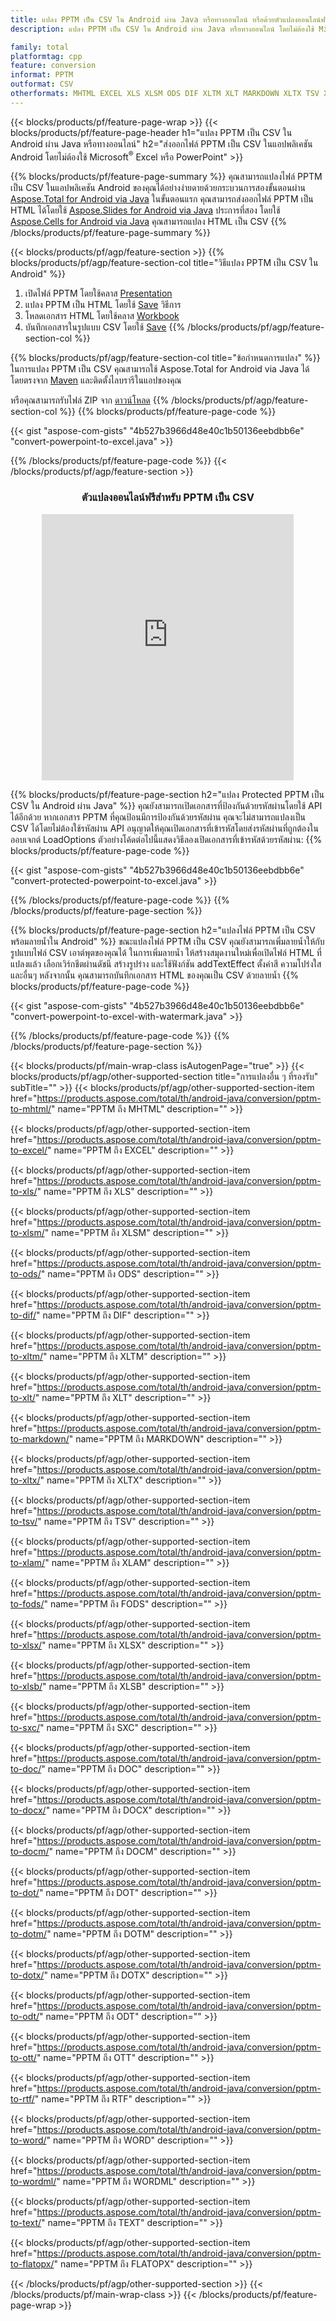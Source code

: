 ```yaml
---
title: แปลง PPTM เป็น CSV ใน Android ผ่าน Java หรือทางออนไลน์ หรือด้วยตัวแปลงออนไลน์ฟรี
description: แปลง PPTM เป็น CSV ใน Android ผ่าน Java หรือทางออนไลน์ โดยไม่ต้องใช้ Microsoft Excel หรือ PowerPoint หรือทางออนไลน์ ทดสอบตัวแปลง CSV เป็น DOC ออนไลน์ฟรีอย่างรวดเร็วก่อนที่จะรวมโค้ด

family: total
platformtag: cpp
feature: conversion
informat: PPTM
outformat: CSV
otherformats: MHTML EXCEL XLS XLSM ODS DIF XLTM XLT MARKDOWN XLTX TSV XLAM FODS XLSX XLSB SXC DOC DOCX DOCM DOT DOTM DOTX ODT OTT RTF WORD WORDML TEXT FLATOPX
---
```

{{< blocks/products/pf/feature-page-wrap >}}
{{< blocks/products/pf/feature-page-header h1="แปลง PPTM เป็น CSV ใน Android ผ่าน Java หรือทางออนไลน์" h2="ส่งออกไฟล์ PPTM เป็น CSV ในแอปพลิเคชัน Android โดยไม่ต้องใช้ Microsoft<sup>&reg;</sup> Excel หรือ PowerPoint" >}}

{{% blocks/products/pf/feature-page-summary %}}
คุณสามารถแปลงไฟล์ PPTM เป็น CSV ในแอปพลิเคชัน Android ของคุณได้อย่างง่ายดายด้วยกระบวนการสองขั้นตอนผ่าน [Aspose.Total for Android via Java](https://products.aspose.com/total/android-java/) ในขั้นตอนแรก คุณสามารถส่งออกไฟล์ PPTM เป็น HTML ได้โดยใช้ [Aspose.Slides for Android via Java](https://products.aspose.com/slides/android-java/) ประการที่สอง โดยใช้ [Aspose.Cells for Android via Java](https://products.aspose.com/cells/android-java/) คุณสามารถแปลง HTML เป็น CSV 
{{% /blocks/products/pf/feature-page-summary  %}}

{{< blocks/products/pf/agp/feature-section >}}
{{% blocks/products/pf/agp/feature-section-col title="วิธีแปลง PPTM เป็น CSV ใน Android" %}}
1. เปิดไฟล์ PPTM โดยใช้คลาส [Presentation](https://reference.aspose.com/slides/java/com.aspose.slides/Presentation)
2. แปลง PPTM เป็น HTML โดยใช้ [Save](https://reference.aspose.com/slides/java/com.aspose.slides/Presentation#save-java.lang.String-int-com.aspose.slidesISaveOptions-) วิธีการ
3. โหลดเอกสาร HTML โดยใช้คลาส [Workbook](https://reference.aspose.com/cells/java/com.aspose.cells/Workbook)
4. บันทึกเอกสารในรูปแบบ CSV โดยใช้ [Save](https://reference.aspose.com/cells/java/com.aspose.cells/)
{{% /blocks/products/pf/agp/feature-section-col %}}

{{% blocks/products/pf/agp/feature-section-col title="ข้อกำหนดการแปลง" %}}
ในการแปลง PPTM เป็น CSV คุณสามารถใช้ Aspose.Total for Android via Java ได้โดยตรงจาก [Maven](https://releases.aspose.com/total/java/) และติดตั้งไลบรารีในแอปของคุณ

หรือคุณสามารถรับไฟล์ ZIP จาก [ดาวน์โหลด](https://releases.aspose.comtotal/androidjava)
{{% /blocks/products/pf/agp/feature-section-col %}}
{{% blocks/products/pf/feature-page-code %}}

{{< gist "aspose-com-gists" "4b527b3966d48e40c1b50136eebdbb6e" "convert-powerpoint-to-excel.java" >}}



{{% /blocks/products/pf/feature-page-code %}}
{{< /blocks/products/pf/agp/feature-section >}}
<div class="container-fluid agp-content bg-white aboutfile box-1 vh100 section nopbtm">
<div class=container>
<div class=row>
<div class="demobox tc col-md-12 padding-0" align="center">

<h3>ตัวแปลงออนไลน์ฟรีสำหรับ PPTM เป็น CSV</h3>

<iframe style="border: none; height: 426px;" scrolling="no" src="https://total-conversion-app-65z5r2lp.qa.k8s.dynabic.com/?to=csv&from=pptm" id="child-iframe" width="80%"></iframe>

</div></div>
</div></div>

{{% blocks/products/pf/feature-page-section  h2="แปลง Protected PPTM เป็น CSV ใน Android ผ่าน Java" %}}
คุณยังสามารถเปิดเอกสารที่ป้องกันด้วยรหัสผ่านโดยใช้ API ได้อีกด้วย หากเอกสาร PPTM ที่คุณป้อนมีการป้องกันด้วยรหัสผ่าน คุณจะไม่สามารถแปลงเป็น CSV ได้โดยไม่ต้องใช้รหัสผ่าน API อนุญาตให้คุณเปิดเอกสารที่เข้ารหัสโดยส่งรหัสผ่านที่ถูกต้องในออบเจกต์ LoadOptions ตัวอย่างโค้ดต่อไปนี้แสดงวิธีลองเปิดเอกสารที่เข้ารหัสด้วยรหัสผ่าน:
{{% blocks/products/pf/feature-page-code %}}

{{< gist "aspose-com-gists" "4b527b3966d48e40c1b50136eebdbb6e" "convert-protected-powerpoint-to-excel.java" >}}

{{% /blocks/products/pf/feature-page-code  %}}
{{% /blocks/products/pf/feature-page-section %}}

{{% blocks/products/pf/feature-page-section  h2="แปลงไฟล์ PPTM เป็น CSV พร้อมลายน้ำใน Android" %}}
ขณะแปลงไฟล์ PPTM เป็น CSV คุณยังสามารถเพิ่มลายน้ำให้กับรูปแบบไฟล์ CSV เอาต์พุตของคุณได้ ในการเพิ่มลายน้ำ ให้สร้างสมุดงานใหม่เพื่อเปิดไฟล์ HTML ที่แปลงแล้ว เลือกเวิร์กชีตผ่านดัชนี สร้างรูปร่าง และใช้ฟังก์ชัน addTextEffect ตั้งค่าสี ความโปร่งใส และอื่นๆ หลังจากนั้น คุณสามารถบันทึกเอกสาร HTML ของคุณเป็น CSV ด้วยลายน้ำ
{{% blocks/products/pf/feature-page-code %}}

{{< gist "aspose-com-gists" "4b527b3966d48e40c1b50136eebdbb6e" "convert-powerpoint-to-excel-with-watermark.java" >}}

{{% /blocks/products/pf/feature-page-code  %}}
{{% /blocks/products/pf/feature-page-section %}}

{{< blocks/products/pf/main-wrap-class isAutogenPage="true" >}}
{{< blocks/products/pf/agp/other-supported-section title="การแปลงอื่น ๆ ที่รองรับ" subTitle="" >}}
{{< blocks/products/pf/agp/other-supported-section-item href="https://products.aspose.com/total/th/android-java/conversion/pptm-to-mhtml/" name="PPTM ถึง MHTML" description="" >}}

{{< blocks/products/pf/agp/other-supported-section-item href="https://products.aspose.com/total/th/android-java/conversion/pptm-to-excel/" name="PPTM ถึง EXCEL" description="" >}}

{{< blocks/products/pf/agp/other-supported-section-item href="https://products.aspose.com/total/th/android-java/conversion/pptm-to-xls/" name="PPTM ถึง XLS" description="" >}}

{{< blocks/products/pf/agp/other-supported-section-item href="https://products.aspose.com/total/th/android-java/conversion/pptm-to-xlsm/" name="PPTM ถึง XLSM" description="" >}}

{{< blocks/products/pf/agp/other-supported-section-item href="https://products.aspose.com/total/th/android-java/conversion/pptm-to-ods/" name="PPTM ถึง ODS" description="" >}}

{{< blocks/products/pf/agp/other-supported-section-item href="https://products.aspose.com/total/th/android-java/conversion/pptm-to-dif/" name="PPTM ถึง DIF" description="" >}}

{{< blocks/products/pf/agp/other-supported-section-item href="https://products.aspose.com/total/th/android-java/conversion/pptm-to-xltm/" name="PPTM ถึง XLTM" description="" >}}

{{< blocks/products/pf/agp/other-supported-section-item href="https://products.aspose.com/total/th/android-java/conversion/pptm-to-xlt/" name="PPTM ถึง XLT" description="" >}}

{{< blocks/products/pf/agp/other-supported-section-item href="https://products.aspose.com/total/th/android-java/conversion/pptm-to-markdown/" name="PPTM ถึง MARKDOWN" description="" >}}

{{< blocks/products/pf/agp/other-supported-section-item href="https://products.aspose.com/total/th/android-java/conversion/pptm-to-xltx/" name="PPTM ถึง XLTX" description="" >}}

{{< blocks/products/pf/agp/other-supported-section-item href="https://products.aspose.com/total/th/android-java/conversion/pptm-to-tsv/" name="PPTM ถึง TSV" description="" >}}

{{< blocks/products/pf/agp/other-supported-section-item href="https://products.aspose.com/total/th/android-java/conversion/pptm-to-xlam/" name="PPTM ถึง XLAM" description="" >}}

{{< blocks/products/pf/agp/other-supported-section-item href="https://products.aspose.com/total/th/android-java/conversion/pptm-to-fods/" name="PPTM ถึง FODS" description="" >}}

{{< blocks/products/pf/agp/other-supported-section-item href="https://products.aspose.com/total/th/android-java/conversion/pptm-to-xlsx/" name="PPTM ถึง XLSX" description="" >}}

{{< blocks/products/pf/agp/other-supported-section-item href="https://products.aspose.com/total/th/android-java/conversion/pptm-to-xlsb/" name="PPTM ถึง XLSB" description="" >}}

{{< blocks/products/pf/agp/other-supported-section-item href="https://products.aspose.com/total/th/android-java/conversion/pptm-to-sxc/" name="PPTM ถึง SXC" description="" >}}

{{< blocks/products/pf/agp/other-supported-section-item href="https://products.aspose.com/total/th/android-java/conversion/pptm-to-doc/" name="PPTM ถึง DOC" description="" >}}

{{< blocks/products/pf/agp/other-supported-section-item href="https://products.aspose.com/total/th/android-java/conversion/pptm-to-docx/" name="PPTM ถึง DOCX" description="" >}}

{{< blocks/products/pf/agp/other-supported-section-item href="https://products.aspose.com/total/th/android-java/conversion/pptm-to-docm/" name="PPTM ถึง DOCM" description="" >}}

{{< blocks/products/pf/agp/other-supported-section-item href="https://products.aspose.com/total/th/android-java/conversion/pptm-to-dot/" name="PPTM ถึง DOT" description="" >}}

{{< blocks/products/pf/agp/other-supported-section-item href="https://products.aspose.com/total/th/android-java/conversion/pptm-to-dotm/" name="PPTM ถึง DOTM" description="" >}}

{{< blocks/products/pf/agp/other-supported-section-item href="https://products.aspose.com/total/th/android-java/conversion/pptm-to-dotx/" name="PPTM ถึง DOTX" description="" >}}

{{< blocks/products/pf/agp/other-supported-section-item href="https://products.aspose.com/total/th/android-java/conversion/pptm-to-odt/" name="PPTM ถึง ODT" description="" >}}

{{< blocks/products/pf/agp/other-supported-section-item href="https://products.aspose.com/total/th/android-java/conversion/pptm-to-ott/" name="PPTM ถึง OTT" description="" >}}

{{< blocks/products/pf/agp/other-supported-section-item href="https://products.aspose.com/total/th/android-java/conversion/pptm-to-rtf/" name="PPTM ถึง RTF" description="" >}}

{{< blocks/products/pf/agp/other-supported-section-item href="https://products.aspose.com/total/th/android-java/conversion/pptm-to-word/" name="PPTM ถึง WORD" description="" >}}

{{< blocks/products/pf/agp/other-supported-section-item href="https://products.aspose.com/total/th/android-java/conversion/pptm-to-wordml/" name="PPTM ถึง WORDML" description="" >}}

{{< blocks/products/pf/agp/other-supported-section-item href="https://products.aspose.com/total/th/android-java/conversion/pptm-to-text/" name="PPTM ถึง TEXT" description="" >}}

{{< blocks/products/pf/agp/other-supported-section-item href="https://products.aspose.com/total/th/android-java/conversion/pptm-to-flatopx/" name="PPTM ถึง FLATOPX" description="" >}}


{{< /blocks/products/pf/agp/other-supported-section >}}
{{< /blocks/products/pf/main-wrap-class >}}
{{< /blocks/products/pf/feature-page-wrap >}}